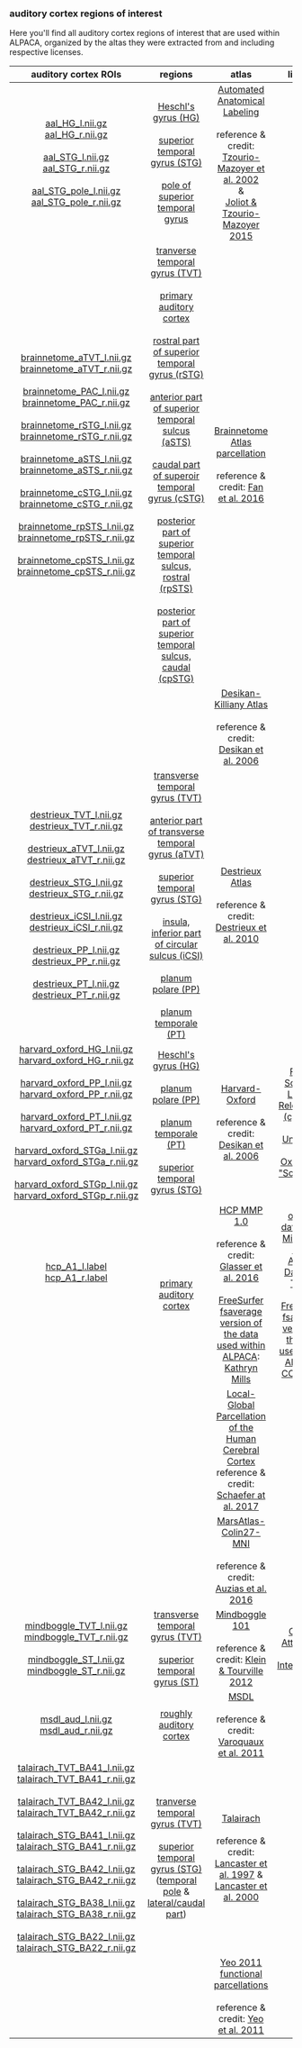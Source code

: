 ### auditory cortex regions of interest

Here you'll find all auditory cortex regions of interest that are used within ALPACA, organized by the altas they were extracted from and including respective licenses.  

| auditory cortex ROIs                        | regions           | atlas | license |
|:-----------------------------:|:-------------:|:-------------:|:-------------:| 
|[aal_HG_l.nii.gz](https://github.com/PeerHerholz/ALPACA/tree/master/resources/regions_of_interest/aal/aal_HG_l.nii.gz) </br> [aal_HG_r.nii.gz](https://github.com/PeerHerholz/ALPACA/tree/master/resources/regions_of_interest/aal/aal_HG_r.nii.gz)</br> </br> [aal_STG_l.nii.gz](https://github.com/PeerHerholz/ALPACA/tree/master/resources/regions_of_interest/aal/aal_STG_l.nii.gz)</br> [aal_STG_r.nii.gz](https://github.com/PeerHerholz/ALPACA/tree/master/resources/regions_of_interest/aal/aal_STG_r.nii.gz)</br> </br> [aal_STG_pole_l.nii.gz](https://github.com/PeerHerholz/ALPACA/tree/master/resources/regions_of_interest/aal/aal_STG_pole_l.nii.gz) </br> [aal_STG_pole_r.nii.gz](https://github.com/PeerHerholz/ALPACA/tree/master/resources/regions_of_interest/aal/aal_STG_pole_r.nii.gz)| [Heschl's gyrus (HG)](https://en.wikipedia.org/wiki/Transverse_temporal_gyrus) </br> </br>[superior temporal gyrus (STG)](https://en.wikipedia.org/wiki/Superior_temporal_gyrus) </br> </br> [pole of superior temporal gyrus](https://en.wikipedia.org/wiki/Brodmann_area_38) | [Automated Anatomical Labeling](http://www.gin.cnrs.fr/en/tools/aal-aal2/) </br> </br> reference & credit: [Tzourio-Mazoyer et al. 2002](http://dx.doi.org/10.1006/nimg.2001.0978) </br> & </br> [Joliot & Tzourio-Mazoyer 2015](http://dx.doi.org/10.1016/j.neuroimage.2015.07.075) |
|[brainnetome_aTVT_l.nii.gz](https://github.com/PeerHerholz/ALPACA/tree/master/resources/regions_of_interest/brainnetome/brainnetome_aTVT_l.nii.gz) </br> [brainnetome_aTVT_r.nii.gz](https://github.com/PeerHerholz/ALPACA/tree/master/resources/regions_of_interest/brainnetome/brainnetome_aTVT_r.nii.gz) </br></br> [brainnetome_PAC_l.nii.gz](https://github.com/PeerHerholz/ALPACA/tree/master/resources/regions_of_interest/brainnetome/brainnetome_PAC_l.nii.gz) </br> [brainnetome_PAC_r.nii.gz](https://github.com/PeerHerholz/ALPACA/tree/master/resources/regions_of_interest/brainnetome/brainnetome_PAC_r.nii.gz) </br></br> [brainnetome_rSTG_l.nii.gz](https://github.com/PeerHerholz/ALPACA/tree/master/resources/regions_of_interest/brainnetome/brainnetome_rSTG_l.nii.gz) </br> [brainnetome_rSTG_r.nii.gz](https://github.com/PeerHerholz/ALPACA/tree/master/resources/regions_of_interest/brainnetome/brainnetome_rSTG_r.nii.gz) </br></br> [brainnetome_aSTS_l.nii.gz](https://github.com/PeerHerholz/ALPACA/tree/master/resources/regions_of_interest/brainnetome/brainnetome_aSTS_l.nii.gz) </br> [brainnetome_aSTS_r.nii.gz](https://github.com/PeerHerholz/ALPACA/tree/master/resources/regions_of_interest/brainnetome/brainnetome_aSTS_r.nii.gz) </br></br> [brainnetome_cSTG_l.nii.gz](https://github.com/PeerHerholz/ALPACA/tree/master/resources/regions_of_interest/brainnetome/brainnetome_cSTG_l.nii.gz) </br> [brainnetome_cSTG_r.nii.gz](https://github.com/PeerHerholz/ALPACA/tree/master/resources/regions_of_interest/brainnetome/brainnetome_cSTG_r.nii.gz) </br></br> [brainnetome_rpSTS_l.nii.gz](https://github.com/PeerHerholz/ALPACA/tree/master/resources/regions_of_interest/brainnetome/brainnetome_rpSTS_l.nii.gz) </br> [brainnetome_rpSTS_r.nii.gz](https://github.com/PeerHerholz/ALPACA/tree/master/resources/regions_of_interest/brainnetome/brainnetome_rpSTS_r.nii.gz) </br></br> [brainnetome_cpSTS_l.nii.gz](https://github.com/PeerHerholz/ALPACA/tree/master/resources/regions_of_interest/brainnetome/brainnetome_cpSTS_l.nii.gz) </br> [brainnetome_cpSTS_r.nii.gz](https://github.com/PeerHerholz/ALPACA/tree/master/resources/regions_of_interest/brainnetome/brainnetome_cpSTS_r.nii.gz) | [tranverse temporal gyrus (TVT)](https://en.wikipedia.org/wiki/Transverse_temporal_gyrus) </br></br> [primary auditory cortex](https://en.wikipedia.org/wiki/Auditory_cortex) </br></br> [rostral part of superior temporal gyrus (rSTG)](https://en.wikipedia.org/wiki/Superior_temporal_gyrus) </br></br> [anterior part of superior temporal sulcus (aSTS)](https://en.wikipedia.org/wiki/Superior_temporal_sulcus) </br></br> [caudal part of superoir temporal gyrus (cSTG)](https://en.wikipedia.org/wiki/Superior_temporal_gyrus) </br></br> [posterior part of superior temporal sulcus, rostral (rpSTS)](https://en.wikipedia.org/wiki/Superior_temporal_sulcus) </br></br> [posterior part of superior temporal sulcus, caudal (cpSTG)](https://en.wikipedia.org/wiki/Superior_temporal_sulcus) | [Brainnetome Atlas parcellation](http://atlas.brainnetome.org/index.html) </br></br> reference & credit: [Fan et al. 2016](https://doi.org/10.1093/cercor/bhw157) |
| | | [Desikan-Killiany Atlas](https://surfer.nmr.mgh.harvard.edu/fswiki/CorticalParcellation) </br></br> reference & credit: [Desikan et al. 2006](http://doi.org/10.1016/j.neuroimage.2006.01.021) |
| [destrieux_TVT_l.nii.gz](https://github.com/PeerHerholz/ALPACA/tree/master/resources/regions_of_interest/destrieux/destrieux_TVT_l.nii.gz) </br> [destrieux_TVT_r.nii.gz](https://github.com/PeerHerholz/ALPACA/tree/master/resources/regions_of_interest/destrieux/destrieux_TVT_r.nii.gz) </br></br> [destrieux_aTVT_l.nii.gz](https://github.com/PeerHerholz/ALPACA/tree/master/resources/regions_of_interest/destrieux/destrieux_aTVT_l.nii.gz) </br> [destrieux_aTVT_r.nii.gz](https://github.com/PeerHerholz/ALPACA/tree/master/resources/regions_of_interest/destrieux/destrieux_aTVT_r.nii.gz) </br></br> [destrieux_STG_l.nii.gz](https://github.com/PeerHerholz/ALPACA/tree/master/resources/regions_of_interest/destrieux/destrieux_STG_l.nii.gz) </br> [destrieux_STG_r.nii.gz](https://github.com/PeerHerholz/ALPACA/tree/master/resources/regions_of_interest/destrieux/destrieux_STG_r.nii.gz) </br></br> [destrieux_iCSI_l.nii.gz](https://github.com/PeerHerholz/ALPACA/tree/master/resources/regions_of_interest/destrieux/destrieux_iCSI_l.nii.gz) </br> [destrieux_iCSI_r.nii.gz](https://github.com/PeerHerholz/ALPACA/tree/master/resources/regions_of_interest/destrieux/destrieux_iCSI_r.nii.gz) </br></br> [destrieux_PP_l.nii.gz](https://github.com/PeerHerholz/ALPACA/tree/master/resources/regions_of_interest/destrieux/destrieux_PP_l.nii.gz) </br> [destrieux_PP_r.nii.gz](https://github.com/PeerHerholz/ALPACA/tree/master/resources/regions_of_interest/destrieux/destrieux_PP_r.nii.gz) </br></br> [destrieux_PT_l.nii.gz](https://github.com/PeerHerholz/ALPACA/tree/master/resources/regions_of_interest/destrieux/destrieux_PT_l.nii.gz) </br> [destrieux_PT_r.nii.gz](https://github.com/PeerHerholz/ALPACA/tree/master/resources/regions_of_interest/destrieux/destrieux_PT_r.nii.gz) | [transverse temporal gyrus (TVT)](https://en.wikipedia.org/wiki/Transverse_temporal_gyrus) </br></br> [anterior part of transverse temporal gyrus (aTVT)](https://en.wikipedia.org/wiki/Transverse_temporal_gyrus) </br></br> [superior temporal gyrus (STG)](https://en.wikipedia.org/wiki/Superior_temporal_gyrus) </br></br> [insula, inferior part of circular sulcus (iCSI)](https://en.wikipedia.org/wiki/Insular_cortex) </br></br> [planum polare (PP)](http://neuro.imm.dtu.dk/wiki/Planum_polare) </br></br> [planum temporale (PT)](https://en.wikipedia.org/wiki/Planum_temporale) |  [Destrieux Atlas](https://surfer.nmr.mgh.harvard.edu/fswiki/CorticalParcellation) </br></br> reference & credit: [Destrieux et al. 2010](http://doi.org/10.1016/j.neuroimage.2010.06.010) |
| [harvard_oxford_HG_l.nii.gz](https://github.com/PeerHerholz/ALPACA/tree/master/resources/regions_of_interest/harvard-oxford/harvard_oxford_HG_l.nii.gz) </br> [harvard_oxford_HG_r.nii.gz](https://github.com/PeerHerholz/ALPACA/tree/master/resources/regions_of_interest/harvard-oxford/harvard_oxford_HG_r.nii.gz) </br></br> [harvard_oxford_PP_l.nii.gz](https://github.com/PeerHerholz/ALPACA/tree/master/resources/regions_of_interest/harvard-oxford/harvard_oxford_PP_l.nii.gz) </br> [harvard_oxford_PP_r.nii.gz](https://github.com/PeerHerholz/ALPACA/tree/master/resources/regions_of_interest/harvard-oxford/harvard_oxford_PP_r.nii.gz) </br></br> [harvard_oxford_PT_l.nii.gz](https://github.com/PeerHerholz/ALPACA/tree/master/resources/regions_of_interest/harvard-oxford/harvard_oxford_PT_l.nii.gz) </br> [harvard_oxford_PT_r.nii.gz](https://github.com/PeerHerholz/ALPACA/tree/master/resources/regions_of_interest/harvard-oxford/harvard_oxford_PT_r.nii.gz) </br></br> [harvard_oxford_STGa_l.nii.gz](https://github.com/PeerHerholz/ALPACA/tree/master/resources/regions_of_interest/harvard-oxford/harvard_oxford_STGa_l.nii.gz) </br> [harvard_oxford_STGa_r.nii.gz](https://github.com/PeerHerholz/ALPACA/tree/master/resources/regions_of_interest/harvard-oxford/harvard_oxford_STGa_r.nii.gz) </br></br> [harvard_oxford_STGp_l.nii.gz](https://github.com/PeerHerholz/ALPACA/tree/master/resources/regions_of_interest/harvard-oxford/harvard_oxford_STGp_l.nii.gz) </br> [harvard_oxford_STGp_r.nii.gz](https://github.com/PeerHerholz/ALPACA/tree/master/resources/regions_of_interest/harvard-oxford/harvard_oxford_STGp_r.nii.gz) | [Heschl's gyrus (HG)](https://en.wikipedia.org/wiki/Transverse_temporal_gyrus) </br></br> [planum polare (PP)](http://neuro.imm.dtu.dk/wiki/Planum_polare) </br></br> [planum temporale (PT)](https://en.wikipedia.org/wiki/Planum_temporale) </br> </br>[superior temporal gyrus (STG)](https://en.wikipedia.org/wiki/Superior_temporal_gyrus) | [Harvard-Oxford](http://www.cma.mgh.harvard.edu/fsl_atlas.html) </br></br> reference & credit: [Desikan et al. 2006](https://doi.org/10.1016/j.neuroimage.2006.01.021) | [FMRIB Software Library, Release 5.0 (c) 2012, The University of Oxford(the "Software")](https://fsl.fmrib.ox.ac.uk/fsl/fslwiki/Licence)|
| [hcp_A1_l.label](https://github.com/C0C0AN/ALPACA/blob/master/resources/regions_of_interest/hcp_mmp_1/hcp_A1_l.label)</br> [hcp_A1_r.label](https://github.com/C0C0AN/ALPACA/blob/master/resources/regions_of_interest/hcp_mmp_1/hcp_A1_r.label)</br></br> []()</br> []()</br></br> | [primary auditory cortex](https://en.wikipedia.org/wiki/Auditory_cortex)| [HCP MMP 1.0](https://balsa.wustl.edu/WN56) </br></br> reference & credit: [Glasser et al. 2016](http://doi.org/10.1038/nature18933) </br></br> [FreeSurfer fsaverage version of the data used within ALPACA](https://figshare.com/articles/HCP-MMP1_0_projected_on_fsaverage/3498446): [Kathryn Mills](https://figshare.com/authors/Kathryn_Mills/414917)  | [original data](https://balsa.wustl.edu/sceneFile/show/lLMz): [WU-Minn HCP Open Access Data Use Terms](https://balsa.wustl.edu/WN56) </br></br> [FreeSurfer fsaverage version of the data used within ALPACA](https://figshare.com/articles/HCP-MMP1_0_projected_on_fsaverage/3498446): [CC BY 4.0](https://creativecommons.org/licenses/by/4.0/) |
| | | [Local-Global Parcellation of the Human Cerebral Cortex](https://github.com/ThomasYeoLab/CBIG/tree/master/stable_projects/brain_parcellation/Schaefer2018_LocalGlobal) </br> reference & credit: [Schaefer at al. 2017](https://doi.org/10.1093/cercor/bhx179) |
| | | [MarsAtlas-Colin27-MNI](http://meca-brain.org/software/marsatlas-colin27/) </br></br> reference & credit: [Auzias et al. 2016](https://doi.org/10.1002/hbm.23121) | |
| [mindboggle_TVT_l.nii.gz](https://github.com/PeerHerholz/ALPACA/tree/master/resources/regions_of_interest/mindboggle/mindboggle_TVT_l.nii.gz) </br> [mindboggle_TVT_r.nii.gz](https://github.com/PeerHerholz/ALPACA/tree/master/resources/regions_of_interest/mindboggle/mindboggle_TVT_r.nii.gz) </br></br> [mindboggle_ST_l.nii.gz](https://github.com/PeerHerholz/ALPACA/tree/master/resources/regions_of_interest/mindboggle/mindboggle_ST_l.nii.gz) </br> [mindboggle_ST_r.nii.gz](https://github.com/PeerHerholz/ALPACA/tree/master/resources/regions_of_interest/mindboggle/mindboggle_ST_r.nii.gz) | [transverse temporal gyrus (TVT)](https://en.wikipedia.org/wiki/Transverse_temporal_gyrus) </br></br> [superior temporal gyrus (ST)](https://en.wikipedia.org/wiki/Superior_temporal_gyrus) | [Mindboggle 101](http://www.mindboggle.info/data.html) </br></br> reference & credit: [Klein & Tourville 2012](http://dx.doi.org/10.3389/fnins.2012.00171 ) | [CC-By Attribution 4.0 International](https://creativecommons.org/licenses/by/4.0/) |
| [msdl_aud_l.nii.gz](https://github.com/PeerHerholz/ALPACA/tree/master/resources/regions_of_interest/msdl/msdl_aud_l.nii.gz) </br> [msdl_aud_r.nii.gz](https://github.com/PeerHerholz/ALPACA/tree/master/resources/regions_of_interest/msdl/msdl_aud_r.nii.gz) | [roughly auditory cortex](https://en.wikipedia.org/wiki/Auditory_cortex) | [MSDL](https://hal.inria.fr/inria-00588898/en) </br></br> reference & credit: [Varoquaux et al. 2011](https://hal.inria.fr/inria-00588898/en) | |
| [talairach_TVT_BA41_l.nii.gz](https://github.com/PeerHerholz/ALPACA/tree/master/resources/regions_of_interest/talairach/talairach_TVT_BA41_l.nii.gz) </br> [talairach_TVT_BA41_r.nii.gz](https://github.com/PeerHerholz/ALPACA/tree/master/resources/regions_of_interest/talairach/talairach_TVT_BA41_r.nii.gz) </br></br> [talairach_TVT_BA42_l.nii.gz](https://github.com/PeerHerholz/ALPACA/tree/master/resources/regions_of_interest/talairach/talairach_TVT_BA42_l.nii.gz) </br> [talairach_TVT_BA42_r.nii.gz](https://github.com/PeerHerholz/ALPACA/tree/master/resources/regions_of_interest/talairach/talairach_TVT_BA42_r.nii.gz) </br></br> [talairach_STG_BA41_l.nii.gz](https://github.com/PeerHerholz/ALPACA/tree/master/resources/regions_of_interest/talairach/talairach_STG_BA41_l.nii.gz) </br> [talairach_STG_BA41_r.nii.gz](https://github.com/PeerHerholz/ALPACA/tree/master/resources/regions_of_interest/talairach/talairach_STG_BA41_r.nii.gz) </br></br> [talairach_STG_BA42_l.nii.gz](https://github.com/PeerHerholz/ALPACA/tree/master/resources/regions_of_interest/talairach/talairach_STG_BA42_l.nii.gz) </br> [talairach_STG_BA42_r.nii.gz](https://github.com/PeerHerholz/ALPACA/tree/master/resources/regions_of_interest/talairach/talairach_STG_BA42_r.nii.gz) </br></br> [talairach_STG_BA38_l.nii.gz](https://github.com/PeerHerholz/ALPACA/tree/master/resources/regions_of_interest/talairach/talairach_STG_BA38_l.nii.gz) </br> [talairach_STG_BA38_r.nii.gz](https://github.com/PeerHerholz/ALPACA/tree/master/resources/regions_of_interest/talairach/talairach_STG_BA38_r.nii.gz) </br></br> [talairach_STG_BA22_l.nii.gz](https://github.com/PeerHerholz/ALPACA/tree/master/resources/regions_of_interest/talairach/talairach_STG_BA22_l.nii.gz) </br> [talairach_STG_BA22_r.nii.gz](https://github.com/PeerHerholz/ALPACA/tree/master/resources/regions_of_interest/talairach/talairach_STG_BA22_r.nii.gz) | [tranverse temporal gyrus (TVT)](https://en.wikipedia.org/wiki/Transverse_temporal_gyrus) </br></br> [superior temporal gyrus (STG)](https://en.wikipedia.org/wiki/Superior_temporal_gyrus) ([temporal pole](https://en.wikipedia.org/wiki/Brodmann_area_38) & [lateral/caudal part](https://en.wikipedia.org/wiki/Brodmann_area_22))  | [Talairach](http://www.talairach.org/index.html) </br></br> reference & credit: [Lancaster et al. 1997](http://www.talairach.org/LancasterHBM97.pdf) & [Lancaster et al. 2000](http://www.talairach.org/Lancaster_HBM_00.pdf) | |
| | | [Yeo 2011 functional parcellations](https://surfer.nmr.mgh.harvard.edu/fswiki/CorticalParcellation_Yeo2011) </br></br> reference & credit: [Yeo et al. 2011](https://doi.org/10.1152/jn.00338.2011) | |

